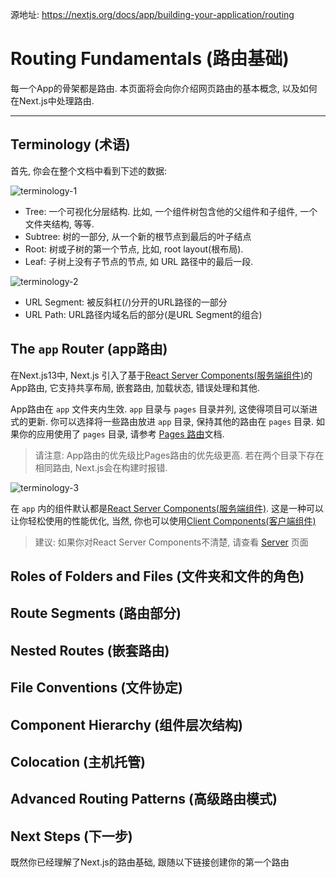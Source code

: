 源地址: https://nextjs.org/docs/app/building-your-application/routing

# Routing Fundamentals (路由基础)

每一个App的骨架都是路由. 本页面将会向你介绍网页路由的基本概念, 以及如何在Next.js中处理路由. 

---

## Terminology (术语)

首先, 你会在整个文档中看到下述的数据:

![terminology-1](https://nextjs.org/_next/image?url=%2Fdocs%2Fdark%2Fterminology-component-tree.png&w=1920&q=75&dpl=dpl_9EKEbD7jAviauyTffgoEyAkQSGtP)

- Tree: 一个可视化分层结构. 比如, 一个组件树包含他的父组件和子组件, 一个文件夹结构, 等等.
- Subtree: 树的一部分, 从一个新的根节点到最后的叶子结点
- Root: 树或子树的第一个节点, 比如, root layout(根布局).
- Leaf: 子树上没有子节点的节点, 如 URL 路径中的最后一段.

![terminology-2](https://nextjs.org/_next/image?url=%2Fdocs%2Fdark%2Fterminology-url-anatomy.png&w=1920&q=75&dpl=dpl_9EKEbD7jAviauyTffgoEyAkQSGtP)

- URL Segment: 被反斜杠(/)分开的URL路径的一部分
- URL Path: URL路径内域名后的部分(是URL Segment的组合)

## The `app` Router (app路由)

在Next.js13中, Next.js 引入了基于[React Server Components(服务端组件)](https://nextjs.org/docs/app/building-your-application/rendering/server-components)的 App路由, 它支持共享布局, 嵌套路由, 加载状态, 错误处理和其他.

App路由在 `app` 文件夹内生效. `app` 目录与 `pages` 目录并列, 这使得项目可以渐进式的更新. 你可以选择将一些路由放进 `app` 目录, 保持其他的路由在 `pages` 目录. 如果你的应用使用了 `pages` 目录, 请参考 [Pages 路由](https://nextjs.org/docs/pages/building-your-application/routing)文档.

> 请注意: App路由的优先级比Pages路由的优先级更高. 若在两个目录下存在相同路由, Next.js会在构建时报错. 

![terminology-3](https://nextjs.org/_next/image?url=%2Fdocs%2Fdark%2Fnext-router-directories.png&w=1920&q=75&dpl=dpl_9EKEbD7jAviauyTffgoEyAkQSGtP)

在 `app` 内的组件默认都是[React Server Components(服务端组件)](https://nextjs.org/docs/app/building-your-application/rendering/server-components). 这是一种可以让你轻松使用的性能优化, 当然, 你也可以使用[Client Components(客户端组件)](https://nextjs.org/docs/app/building-your-application/rendering/client-components)

> 建议: 如果你对React Server Components不清楚, 请查看 [Server](https://nextjs.org/docs/app/building-your-application/rendering/server-components) 页面


## Roles of Folders and Files (文件夹和文件的角色)

## Route Segments (路由部分)

## Nested Routes (嵌套路由)

## File Conventions (文件协定)

## Component Hierarchy (组件层次结构)

## Colocation (主机托管)

## Advanced Routing Patterns (高级路由模式)

## Next Steps (下一步)

既然你已经理解了Next.js的路由基础, 跟随以下链接创建你的第一个路由


